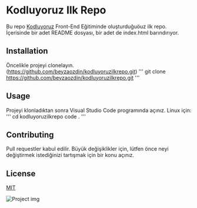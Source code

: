 # Kodluyoruz Ilk Repo
Bu repo [Kodluyoruz](https//:kodluyoruz.org) Front-End Eğitiminde oluşturduğuöuz ilk repo. İçerisinde bir adet README dosyası, bir adet de index.html barındırıyor.
## Installation
Öncelikle projeyi clonelayın.(https://github.com/beyzaozdin/kodluyoruzilkrepo.git)
''' 
git clone https://github.com/beyzaozdin/kodluyoruzilkrepo.git
'''
## Usage 
Projeyi klonladıktan sonra Visual Studio Code programında açınız.
Linux için:
'''
cd kodluyoruzilkrepo
code .
'''
## Contributing
Pull requestler kabul edilir. Büyük değişiklikler için, lütfen önce neyi değiştirmek istediğinizi tartışmak için bir konu açınız.
## License
[MIT](https://choosealicense.com/licenses/mit/)

![Project img](https://www.google.com/imgres?imgurl=https%3A%2F%2Fekmekvegul.net%2Ffiles%2Feditor%2Fgunun-portresi-bilgisayar-programcisi-ilk-kadin-ada-lovelace_0_RnI1.jpeg&tbnid=cB6tGEbXrdY3BM&vet=12ahUKEwiD89OO4_L-AhVXNewKHYQpAy4QMygAegUIARC9AQ..i&imgrefurl=https%3A%2F%2Fekmekvegul.net%2Fbellek%2Fgunun-portresi-bilgisayar-programcisi-ilk-kadin-ada-lovelace&docid=hQOto837BfvhoM&w=900&h=600&q=ilk%20kad%C4%B1n%20yaz%C4%B1l%C4%B1mc%C4%B1&ved=2ahUKEwiD89OO4_L-AhVXNewKHYQpAy4QMygAegUIARC9AQ)
